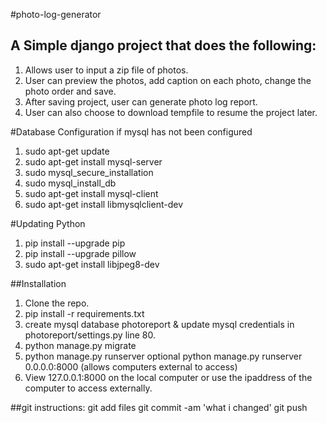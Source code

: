 #photo-log-generator
## A Simple django project that does the following:
1. Allows user to input a zip file of photos.
2. User can preview the photos, add caption on each photo, change the photo order and save.
3. After saving project, user can generate photo log report.
4. User can also choose to download tempfile to resume the project later.

#Database Configuration if mysql has not been configured
1. sudo apt-get update
2. sudo apt-get install mysql-server
3. sudo mysql_secure_installation
4. sudo mysql_install_db
5. sudo apt-get install mysql-client
6. sudo apt-get install libmysqlclient-dev

#Updating Python 
1. pip install --upgrade pip 
2. pip install --upgrade pillow 
3. sudo apt-get install libjpeg8-dev


##Installation
1. Clone the repo.
3. pip install -r requirements.txt
4. create mysql database photoreport & update mysql credentials in photoreport/settings.py line 80.
5. python manage.py migrate
6. python manage.py runserver 
    optional   python manage.py runserver 0.0.0.0:8000      (allows computers external to access) 
7. View 127.0.0.1:8000 on the local computer or use the ipaddress of the computer to access externally.

##git instructions:
git add files 
git commit -am 'what i changed'
git push
